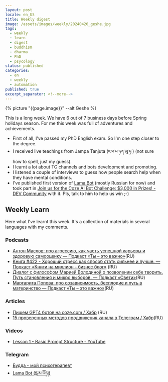 ```yaml
---
layout: post
locale: en_US
title: Weekly digest
image: /assets/images/weekly/20240426_geshe.jpg
tags:
  - weekly
  - learn
  - digest
  - buddhism
  - dharma
  - PhD
  - psycology
status: published
categories:
  - en
  - weekly
  - automation
published: true
excerpt_separator: <!--more-->
---
```

{% picture "{{page.image}}" --alt Geshe %}

This is a long week. We have 6 out of 7 business days before Spring holidays season.
For me this week was full of adventures and achievements.
<!--more-->

- First of all, I've passed my PhD English exam. So I'm one step closer to the degree.
- I received live teachings from Jampa Tanjuta (ཇམ་པ་ཏན་ཡུ་ཏ་) (not sure how to spell, just my guess).
- I learnt a lot about TG channels and bots development and promoting.
- I listened a couple of interviews to guess how people search help when they have mental conditions.
- I've published first version of [Lama Bot](https://t.me/compassion_lama_bot) (mostly Russian for now) and took part in [Join us for the Coze AI Bot Challenge: $3,000 in Prizes! - DEV Community](https://dev.to/devteam/join-us-for-the-coze-ai-bot-challenge-3000-in-prizes-4dp7) with it. Pls, talk to him to help us win ;-)
 


## Weekly Learn
Here what I've learnt this week. It's a collection of materials  in several languages with my comments.

### Podcasts
-  [Антон Маслов: про агрессию, как часть успешной карьеры и здоровую самооценку — Подкаст «Ты – это важно»](https://elens-way.mave.digital/ep-15)(RU)
- [Книга #422 - Хороший стресс как способ стать сильнее и лучше. — Подкаст «Книги на миллион - бизнес блог»](https://ikniga.mave.digital/ep-433) (RU)
- [Диалог с философом Марией Володиной о позволении себе творить. Путь становления и микро выборов. — Подкаст «Свети»](https://sveti.mave.digital/ep-31)(RU)
- [Маргарита Попова: про созависимость, бесплодие и путь в материнство — Подкаст «Ты – это важно»](https://elens-way.mave.digital/ep-42)(RU)

### Articles
- [Пишем GPT4 ботов на coze.com / Хабр](https://habr.com/ru/articles/790392/) (RU)
- [15 проверенных методов продвижения канала в Телеграм / Хабр](https://habr.com/ru/articles/718330/)(RU)

### Videos
- [Lesson 1 - Basic Prompt Structure - YouTube](https://www.youtube.com/watch?v=nRARV77U9Bw&t=13s)

### Telegram
- [Будда - мой психотерапевт](https://t.me/Buddha_is_my_theropist_ru)
- [Lama Bot (དླ་མ་བོཏ།)](https://t.me/compassion_lama_bot)